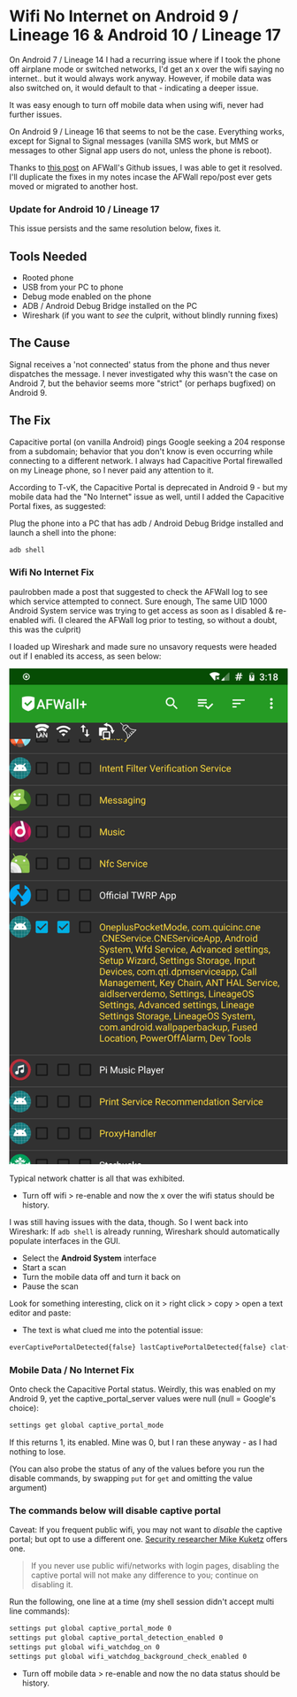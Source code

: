 # Wifi No Internet on Android 9 / Lineage 16 & Android 10 / Lineage 17

On Android 7 / Lineage 14 I had a recurring issue where if I took the phone off airplane mode or switched networks, I'd get an x over the wifi saying no internet.. but it would always work anyway. However, if mobile data was also switched on, it would default to that - indicating a deeper issue.

It was easy enough to turn off mobile data when using wifi, never had further issues.

On Android 9 / Lineage 16 that seems to not be the case. Everything works, except for Signal to Signal messages (vanilla SMS work, but MMS or messages to other Signal app users do not, unless the phone is reboot).

Thanks to [this post](https://github.com/ukanth/afwall/issues/761) on AFWall's Github issues, I was able to get it resolved. I'll duplicate the fixes in my notes incase the AFWall repo/post ever gets moved or migrated to another host.

### Update for Android 10 / Lineage 17

This issue persists and the same resolution below, fixes it.

## Tools Needed

- Rooted phone
- USB from your PC to phone
- Debug mode enabled on the phone
- ADB / Android Debug Bridge installed on the PC
- Wireshark (if you want to _see_ the culprit, without blindly running fixes)

## The Cause

Signal receives a 'not connected' status from the phone and thus never dispatches the message. I never investigated why this wasn't the case on Android 7, but the behavior seems more "strict" (or perhaps bugfixed) on Android 9.

## The Fix

Capacitive portal (on vanilla Android) pings Google seeking a 204 response from a subdomain; behavior that you don't know is even occurring while connecting to a different network. I always had Capacitive Portal firewalled on my Lineage phone, so I never paid any attention to it.

According to T-vK, the Capacitive Portal is deprecated in Android 9 - but my mobile data had the "No Internet" issue as well, until I added the Capacitive Portal fixes, as suggested:

Plug the phone into a PC that has adb / Android Debug Bridge installed and launch a shell into the phone:

```bash
adb shell
```

### Wifi No Internet Fix

paulrobben made a post that suggested to check the AFWall log to see which service attempted to connect. Sure enough, The same UID 1000 Android System service was trying to get access as soon as I disabled & re-enabled wifi. (I cleared the AFWall log prior to testing, so without a doubt, this was the culprit)

I loaded up Wireshark and made sure no unsavory requests were headed out if I enabled its access, as seen below:

![Android System](../img/android-system.png)

Typical network chatter is all that was exhibited.

- Turn off wifi > re-enable and now the x over the wifi status should be history.

I was still having issues with the data, though. So I went back into Wireshark:
If `adb shell` is already running, Wireshark should automatically populate interfaces in the GUI.

- Select the **Android System** interface
- Start a scan
- Turn the mobile data off and turn it back on
- Pause the scan

Look for something interesting, click on it > right click > copy > open a text editor and paste:

- The text is what clued me into the potential issue:

```bash
everCaptivePortalDetected{false} lastCaptivePortalDetected{false} clat{null}
```

### Mobile Data / No Internet Fix

Onto check the Capacitive Portal status. Weirdly, this was enabled on my Android 9, yet the captive_portal_server values were null (null = Google's choice):

```bash
settings get global captive_portal_mode
```

If this returns 1, its enabled. Mine was 0, but I ran these anyway - as I had nothing to lose.

(You can also probe the status of any of the values before you run the disable commands, by swapping `put` for `get` and omitting the value argument)

### The commands below will disable captive portal

Caveat: If you frequent public wifi, you may not want to _disable_ the captive portal; but opt to use a different one. [Security researcher Mike Kuketz](https://www.kuketz-blog.de/android-captive-portal-check-204-http-antwort-von-captiveportal-kuketz-de/) offers one.

> If you never use public wifi/networks with login pages, disabling the captive portal will not make any difference to you; continue on disabling it.

Run the following, one line at a time (my shell session didn't accept multi line commands):

```bash
settings put global captive_portal_mode 0
settings put global captive_portal_detection_enabled 0
settings put global wifi_watchdog_on 0
settings put global wifi_watchdog_background_check_enabled 0
```

- Turn off mobile data > re-enable and now the no data status should be history.
